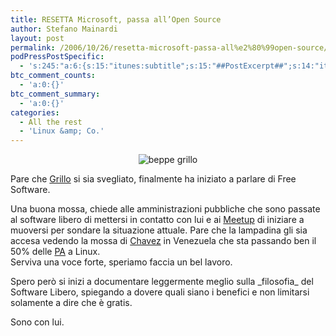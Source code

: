 ```yaml
---
title: RESETTA Microsoft, passa all’Open Source
author: Stefano Mainardi
layout: post
permalink: /2006/10/26/resetta-microsoft-passa-all%e2%80%99open-source/
podPressPostSpecific:
  - 's:245:"a:6:{s:15:"itunes:subtitle";s:15:"##PostExcerpt##";s:14:"itunes:summary";s:15:"##PostExcerpt##";s:15:"itunes:keywords";s:17:"##WordPressCats##";s:13:"itunes:author";s:10:"##Global##";s:15:"itunes:explicit";s:2:"No";s:12:"itunes:block";s:2:"No";}";'
btc_comment_counts:
  - 'a:0:{}'
btc_comment_summary:
  - 'a:0:{}'
categories:
  - All the rest
  - 'Linux &amp; Co.'
---
```

<div style="text-align: center">
  <img alt="beppe grillo" title="beppe grillo" src="http://www.stefanomainardi.com/wp-content/uploads/Varie/grillo.png" />
</div>

Pare che <a class="previewlink" title="beppe grillo" href="http://www.beppegrillo.it">Grillo</a> si sia svegliato, finalmente ha iniziato a parlare di Free Software.

Una buona mossa, chiede alle amministrazioni pubbliche che sono passate al software libero di mettersi in contatto con lui e ai [Meetup][1] di iniziare a muoversi per sondare la situazione attuale. Pare che la lampadina gli sia accesa vedendo la mossa di [Chavez][2] in Venezuela che sta passando ben il 50% delle [PA][3] a Linux.  
Serviva una voce forte, speriamo faccia un bel lavoro.

Spero però si inizi a documentare leggermente meglio sulla \_filosofia\_ del Software Libero, spiegando a dovere quali siano i benefici e non limitarsi solamente a dire che è gratis.

Sono con lui.

 [1]: http://beppegrillo.meetup.com/about/?gmap=1 "Meetup beppe grillo"
 [2]: http://www.voltairenet.org/article124129.html "chavez"
 [3]: http://www.google.it/url?sa=t&#038;ct=res&#038;cd=1&#038;url=http%3A%2F%2Fit.wikipedia.org%2Fwiki%2FPubblica_amministrazione&#038;ei=aDBBRe-XOIzgnAPRqKD1CQ&#038;sig=__QN6RrDlfviy8j7LreNUGcp_EJaU=&#038;sig2=-4lS1H0obQKr3JX6D2Kz8Q "PA"